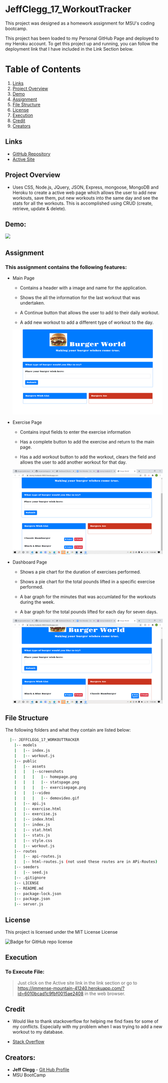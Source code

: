 # JeffClegg_17_WorkoutTracker

This project was designed as a homework assignment for MSU's coding bootcamp. 

This project has been loaded to my Personal GitHub Page and deployed to my Heroku account. To get this project up and running, you can follow the deployment link that I have included in the Link Section below.

# Table of Contents
1. [Links](#Links)
2. [Project Overview](#projectoverview)
3. [Demo](#demo)
4. [Assignment](#assignment)
5. [File Structure](#filestructure)
6. [License](#license)
7. [Execution](Execution)
8. [Credit](#credit)
9. [Creators](#creators)

## Links

* [GitHub Repository](https://github.com/JC72/JeffClegg_17_WorkoutTracker)
* [Active Site](https://immense-mountain-41240.herokuapp.com/?id=6010bcad1c9fbf0015ae2408)

## Project Overview <a name="projectoverview"></a>
* Uses CSS, Node.js, JQuery, JSON, Express, mongoose, MongoDB and Heroku to create a active web page which allows the user to add new workouts, save them, put new workouts into the same day and see the stats for all the workouts.  This is accomplished using CRUD (create, retrieve, update & delete).

## Demo:

![](https://github.com/JC72/Burger/blob/main/public/videos/demovideo.gif)

## Assignment
### This assignment contains the following features:

* Main Page
    * Contains a header with a image and name for the application.
    
    * Shows the all the information for the last workout that was undertaken.

    * A Continue button that allows the user to add to their daily workout.

    * A add new workout to add a different type of workout to the day.

    ![Home Page](https://github.com/JC72/Burger/blob/main/public/screenshots/mainpage.png)

* Exercise Page
    * Contains input fields to enter the exercise information

    * Has a complete button to add the exercise and return to the main page.

    * Has a add workout button to add the workout, clears the field and allows the user to add another workout for that day.

    ![Entered Page](https://github.com/JC72/Burger/blob/main/public/screenshots/enterpage.png)

* Dashboard Page
    * Shows a pie chart for the duration of exercises performed.

    * Shows a pie chart for the total pounds lifted in a specific exercise performed.

    * A bar graph for the minutes that was accumlated for the workouts during the week.

    * A bar graph for the total pounds lifted for each day for seven days. 


    ![Ate Page](https://github.com/JC72/Burger/blob/main/public/screenshots/atepage.png)



## File Structure <a name="filestructure"></a>

The following folders and what they contain are listed below:

```bash
  |-- JEFFCLEGG_17_WORKOUTTRACKER
    |-- models
    |   |-- index.js
    |   |-- workout.js
    |-- public
    |   |-- assets
    |   |   |--screenshots
    |   |   |   |-- homepage.png
    |   |   |   |-- statspage.png
    |   |   |   |-- exercisepage.png
    |   |   |--video
    |   |   |   |-- demovideo.gif
    |   |-- api.js
    |   |-- exercise.html
    |   |-- exercise.js
    |   |-- index.html
    |   |-- index.js
    |   |-- stat.html
    |   |-- stats.js
    |   |-- style.css
    |   |-- workout.js
    |-- routes
    |   |-- api-routes.js
    |   |-- html-routes.js (not used these routes are in APi-Routes)
    |-- seeders
    |   |-- seed.js
    |-- .gitignore
    |-- LICENSE
    |-- README.md
    |-- package-lock.json
    |-- package.json
    |-- server.js
```

## License

This project is licensed under the MIT License License

![Badge for GitHub repo license](https://img.shields.io/github/license/JC72/Burger?style=flat&logo=appveyor)

## Execution
### To Execute File:
> Just click on the Active site link in the link section or go to
https://immense-mountain-41240.herokuapp.com/?id=6010bcad1c9fbf0015ae2408 in the web browser.


## Credit

* Would like to thank stackoverflow for helping me find fixes for some of my conflicts.  Especially with my problem when I was trying to add a new workout to my database.

* [Stack Overflow](https://stackoverflow.com/)

## Creators:

* **Jeff Clegg** - [Git Hub Profile](https://github.com/JC72)
* MSU BootCamp